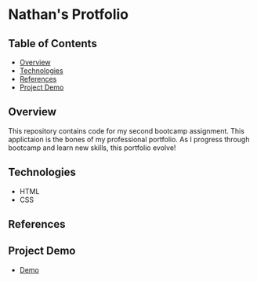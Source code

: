 # Nathan's Protfolio

## Table of Contents

* [Overview](#Overview)
* [Technologies](#Technologies)
* [References](#References)
* [Project Demo](#Project-Demo)

## Overview

This repository contains code for my second bootcamp assignment. This applictaion is the bones of my professional portfolio. As I progress through bootcamp and learn new skills, this portfolio evolve!

## Technologies

* HTML
* CSS

## References


## Project Demo

* [Demo](https://natdavies06.github.io/My-Portfolio-02/)
